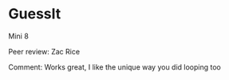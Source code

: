 # GuessIt
Mini 8

Peer review: Zac Rice

Comment: Works great, I like the unique way you did looping too
